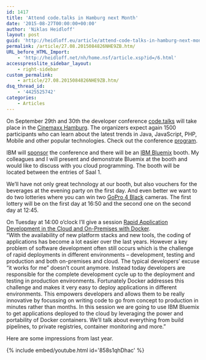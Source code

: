 ```yaml
---
id: 1417
title: 'Attend code.talks in Hamburg next Month'
date: '2015-08-27T00:00:00+00:00'
author: 'Niklas Heidloff'
layout: post
guid: 'http://heidloff.eu/article/attend-code-talks-in-hamburg-next-month/'
permalink: /article/27.08.2015084826NHE9ZB.htm/
URL_before_HTML_Import:
    - 'http://heidloff.net/nh/home.nsf/article.xsp?id=/6.html'
accesspresslite_sidebar_layout:
    - right-sidebar
custom_permalink:
    - article/27.08.2015084826NHE9ZB.htm/
dsq_thread_id:
    - '4425525742'
categories:
    - Articles
---
```


 On September 29th and 30th the developer conference [code.talks](https://www.codetalks.de/2015/uber-uns) will take place in the [Cinemaxx Hamburg](https://www.codetalks.de/2015/location). The organizers expect again 1500 participants who can learn about the latest trends in Java, JavaScript, PHP, Mobile and other popular technologies. Check out the conference [program](https://www.codetalks.de/2015/programm).

 IBM will [sponsor](https://www.codetalks.de/2015/sponsoren) the conference and there will be an [IBM Bluemix](https://bluemix.net/) booth. My colleagues and I will present and demonstrate Bluemix at the booth and would like to discuss with you cloud programming. The booth will be located between the entries of Saal 1.

 We’ll have not only great technology at our booth, but also vouchers for the beverages at the evening party on the first day. And even better we want to do two lotteries where you can win two [GoPro 4 Black](http://shop.gopro.com/EMEA/cameras/hero4-black/CHDHX-401.html) cameras. The first lottery will be on the first day at 16:50 and the second one on the second day at 12:45.

 On Tuesday at 14:00 o’clock I’ll give a session [Rapid Application Development in the Cloud and On-Premises with Docker](https://www.codetalks.de/2015/programm/rapid-application-development-in-the-cloud-and-on-premises-with-docker).   
 “With the availability of new platform stacks and new tools, the coding of applications has become a lot easier over the last years. However a key problem of software development often still occurs which is the challenge of rapid deployments in different environments – development, testing and production and both on-premises and cloud. The typical developers’ excuse “it works for me” doesn’t count anymore. Instead today developers are responsible for the complete development cycle up to the deployment and testing in production environments. Fortunately Docker addresses this challenge and makes it very easy to deploy applications in different environments. This empowers developers and allows them to be really innovative by focussing on writing code to go from concept to production in minutes rather than months. In this session we are going to use IBM Bluemix to get applications deployed to the cloud by leveraging the power and portability of Docker containers. We’ll talk about everything from build pipelines, to private registries, container monitoring and more.”

 Here are some impressions from last year.

{% include embed/youtube.html id='858s1qhDhac' %}